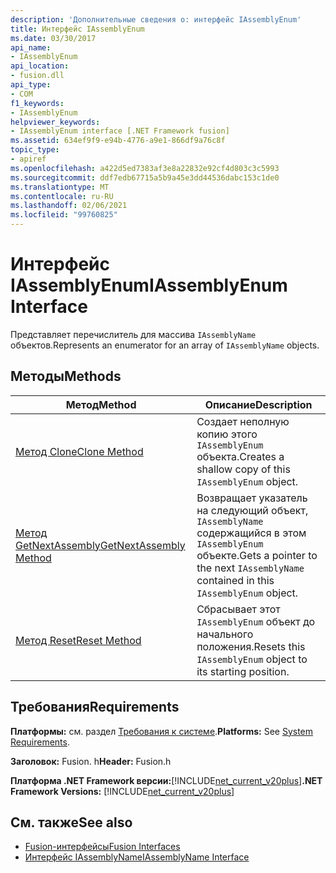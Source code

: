```yaml
---
description: 'Дополнительные сведения о: интерфейс IAssemblyEnum'
title: Интерфейс IAssemblyEnum
ms.date: 03/30/2017
api_name:
- IAssemblyEnum
api_location:
- fusion.dll
api_type:
- COM
f1_keywords:
- IAssemblyEnum
helpviewer_keywords:
- IAssemblyEnum interface [.NET Framework fusion]
ms.assetid: 634ef9f9-e94b-4776-a9e1-866df9a76c8f
topic_type:
- apiref
ms.openlocfilehash: a422d5ed7383af3e8a22832e92cf4d803c3c5993
ms.sourcegitcommit: ddf7edb67715a5b9a45e3dd44536dabc153c1de0
ms.translationtype: MT
ms.contentlocale: ru-RU
ms.lasthandoff: 02/06/2021
ms.locfileid: "99760825"
---
```

# <a name="iassemblyenum-interface"></a><span data-ttu-id="f78ed-103">Интерфейс IAssemblyEnum</span><span class="sxs-lookup"><span data-stu-id="f78ed-103">IAssemblyEnum Interface</span></span>

<span data-ttu-id="f78ed-104">Представляет перечислитель для массива `IAssemblyName` объектов.</span><span class="sxs-lookup"><span data-stu-id="f78ed-104">Represents an enumerator for an array of `IAssemblyName` objects.</span></span>  
  
## <a name="methods"></a><span data-ttu-id="f78ed-105">Методы</span><span class="sxs-lookup"><span data-stu-id="f78ed-105">Methods</span></span>  
  
|<span data-ttu-id="f78ed-106">Метод</span><span class="sxs-lookup"><span data-stu-id="f78ed-106">Method</span></span>|<span data-ttu-id="f78ed-107">Описание</span><span class="sxs-lookup"><span data-stu-id="f78ed-107">Description</span></span>|  
|------------|-----------------|  
|[<span data-ttu-id="f78ed-108">Метод Clone</span><span class="sxs-lookup"><span data-stu-id="f78ed-108">Clone Method</span></span>](iassemblyenum-clone-method.md)|<span data-ttu-id="f78ed-109">Создает неполную копию этого `IAssemblyEnum` объекта.</span><span class="sxs-lookup"><span data-stu-id="f78ed-109">Creates a shallow copy of this `IAssemblyEnum` object.</span></span>|  
|[<span data-ttu-id="f78ed-110">Метод GetNextAssembly</span><span class="sxs-lookup"><span data-stu-id="f78ed-110">GetNextAssembly Method</span></span>](iassemblyenum-getnextassembly-method.md)|<span data-ttu-id="f78ed-111">Возвращает указатель на следующий объект, `IAssemblyName` содержащийся в этом `IAssemblyEnum` объекте.</span><span class="sxs-lookup"><span data-stu-id="f78ed-111">Gets a pointer to the next `IAssemblyName` contained in this `IAssemblyEnum` object.</span></span>|  
|[<span data-ttu-id="f78ed-112">Метод Reset</span><span class="sxs-lookup"><span data-stu-id="f78ed-112">Reset Method</span></span>](iassemblyenum-reset-method.md)|<span data-ttu-id="f78ed-113">Сбрасывает этот `IAssemblyEnum` объект до начального положения.</span><span class="sxs-lookup"><span data-stu-id="f78ed-113">Resets this `IAssemblyEnum` object to its starting position.</span></span>|  
  
## <a name="requirements"></a><span data-ttu-id="f78ed-114">Требования</span><span class="sxs-lookup"><span data-stu-id="f78ed-114">Requirements</span></span>  

 <span data-ttu-id="f78ed-115">**Платформы:** см. раздел [Требования к системе](../../get-started/system-requirements.md).</span><span class="sxs-lookup"><span data-stu-id="f78ed-115">**Platforms:** See [System Requirements](../../get-started/system-requirements.md).</span></span>  
  
 <span data-ttu-id="f78ed-116">**Заголовок:** Fusion. h</span><span class="sxs-lookup"><span data-stu-id="f78ed-116">**Header:** Fusion.h</span></span>  
  
 <span data-ttu-id="f78ed-117">**Платформа .NET Framework версии:**[!INCLUDE[net_current_v20plus](../../../../includes/net-current-v20plus-md.md)]</span><span class="sxs-lookup"><span data-stu-id="f78ed-117">**.NET Framework Versions:** [!INCLUDE[net_current_v20plus](../../../../includes/net-current-v20plus-md.md)]</span></span>  
  
## <a name="see-also"></a><span data-ttu-id="f78ed-118">См. также</span><span class="sxs-lookup"><span data-stu-id="f78ed-118">See also</span></span>

- [<span data-ttu-id="f78ed-119">Fusion-интерфейсы</span><span class="sxs-lookup"><span data-stu-id="f78ed-119">Fusion Interfaces</span></span>](fusion-interfaces.md)
- [<span data-ttu-id="f78ed-120">Интерфейс IAssemblyName</span><span class="sxs-lookup"><span data-stu-id="f78ed-120">IAssemblyName Interface</span></span>](iassemblyname-interface.md)
